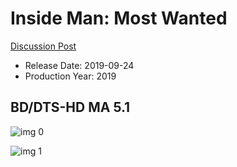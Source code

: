 # Inside Man: Most Wanted

[Discussion Post](https://www.avsforum.com/threads/bass-eq-for-filtered-movies.2995212/post-58736172)

* Release Date: 2019-09-24
* Production Year: 2019

## BD/DTS-HD MA 5.1

![img 0](https://i.imgur.com/Bd99eu4.jpg)

![img 1](https://i.imgur.com/PjRz0uJ.png)

